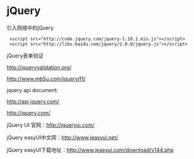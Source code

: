# jQuery
引入网络中的jQuery

     <script src="http://code.jquery.com/jquery-1.10.1.min.js"></script>
     <script src="http://libs.baidu.com/jquery/2.0.0/jquery.js"></script>

jQuery表单验证

http://jqueryvalidation.org/

http://www.mb5u.com/jquery/f1/

jquery api document:

http://api.jquery.com/

http://jquery.com/

jQuery UI 官网：http://jqueryui.com/

jQuery easyUI中文网：http://www.jeasyui.net/

jQuery easyUI下载地址：http://www.jeasyui.com/download/v144.php

